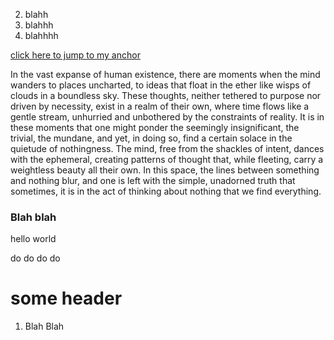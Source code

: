
2. blahh
3. blahhh
4. blahhhh

[click here to jump to my anchor](#custom_anchor_name)


In the vast expanse of human existence, there are moments when the mind wanders to places uncharted, to ideas that float in the ether like wisps of clouds in a boundless sky. These thoughts, neither tethered to purpose nor driven by necessity, exist in a realm of their own, where time flows like a gentle stream, unhurried and unbothered by the constraints of reality. It is in these moments that one might ponder the seemingly insignificant, the trivial, the mundane, and yet, in doing so, find a certain solace in the quietude of nothingness. The mind, free from the shackles of intent, dances with the ephemeral, creating patterns of thought that, while fleeting, carry a weightless beauty all their own. In this space, the lines between something and nothing blur, and one is left with the simple, unadorned truth that sometimes, it is in the act of thinking about nothing that we find everything.


### Blah blah
hello world

 do do do do


<a name="custom_anchor_name"></a>
# some header













































1. Blah Blah <a name="blah_blah"></a>

















